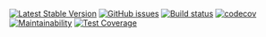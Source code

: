 
[![Latest Stable Version](https://poser.pugx.org/wumvi/utils.sign/v/stable?format=flat-square)](https://packagist.org/packages/wumvi/utils.sign)
[![GitHub issues](https://img.shields.io/github/issues/wumvi/utils.sign.svg?style=flat-square)](https://github.com/wumvi/utils.sign/issues)
[![Build status](https://travis-ci.org/wumvi/utils.sign.svg?branch=master)](https://travis-ci.org/wumvi/utils.sign)
[![codecov](https://codecov.io/gh/wumvi/utils.sign/branch/master/graph/badge.svg)](https://codecov.io/gh/wumvi/utils.sign)
[![Maintainability](https://api.codeclimate.com/v1/badges/82701aabdb73505c6e92/maintainability)](https://codeclimate.com/github/wumvi/utils.sign/maintainability)
[![Test Coverage](https://api.codeclimate.com/v1/badges/82701aabdb73505c6e92/test_coverage)](https://codeclimate.com/github/wumvi/utils.sign/test_coverage)
